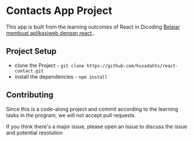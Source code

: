 # Contacts App Project

This app is built from the learning outcomes of React in Dicoding [Belajar membuat aplikasiweb dengan react ](https://www.dicoding.com).


## Project Setup

- clone the Project - `git clone https://github.com/husadahts/react-contact.git`
- install the dependencies - `npm install`

## Contributing

Since this is a code-along project and commit according to the learning tasks in the program, we will not accept pull requests.

If you think there's a major issue, please open an issue to discuss the issue and potential resolution
